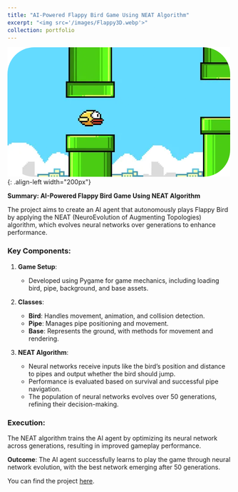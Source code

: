 ```yaml
---
title: "AI-Powered Flappy Bird Game Using NEAT Algorithm"
excerpt: "<img src='/images/Flappy3D.webp'>"
collection: portfolio
---
```


![Flappy](/images/flappy.png){: .align-left width="200px"}

**Summary: AI-Powered Flappy Bird Game Using NEAT Algorithm**

The project aims to create an AI agent that autonomously plays Flappy Bird by applying the NEAT (NeuroEvolution of Augmenting Topologies) algorithm, which evolves neural networks over generations to enhance performance.

### Key Components:

1. **Game Setup**: 
   - Developed using Pygame for game mechanics, including loading bird, pipe, background, and base assets.

2. **Classes**:
   - **Bird**: Handles movement, animation, and collision detection.
   - **Pipe**: Manages pipe positioning and movement.
   - **Base**: Represents the ground, with methods for movement and rendering.

3. **NEAT Algorithm**:
   - Neural networks receive inputs like the bird’s position and distance to pipes and output whether the bird should jump.
   - Performance is evaluated based on survival and successful pipe navigation.
   - The population of neural networks evolves over 50 generations, refining their decision-making.

### Execution:
The NEAT algorithm trains the AI agent by optimizing its neural network across generations, resulting in improved gameplay performance.

**Outcome**: The AI agent successfully learns to play the game through neural network evolution, with the best network emerging after 50 generations. 

You can find the project [here](https://github.com/sourish-ml/AI-Powered-Flappy-Bird-Game-Using-NEAT-Algorithm).